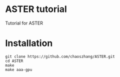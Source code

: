 # ASTER tutorial
Tutorial for ASTER

# Installation
```
git clone https://github.com/chaoszhang/ASTER.git
cd ASTER
make
make aaa-gpu
```

